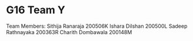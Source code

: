 # G16 Team Y 
Team Members: Sithija Ranaraja   200506K
              Ishara Dilshan     200500L
              Sadeep Rathnayaka  200363R
              Charith Dombawala  200148M

